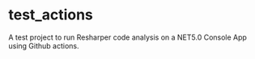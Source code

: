 # test_actions

A test project to run Resharper code analysis on a NET5.0 Console App using Github actions.
